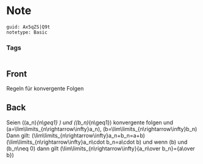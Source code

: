 # Note
```
guid: Ax5qZS|Q9t
notetype: Basic
```

### Tags
```
```

## Front
Regeln für konvergente Folgen

## Back
Seien \((a_n)_{n\geq1} \) und \((b_n)_{n\geq1}\) konvergente folgen und \(a=\lim\limits_{n\rightarrow\infty}a_n\), \(b=\lim\limits_{n\rightarrow\infty}b_n\)
Dann gilt:
\(\lim\limits_{n\rightarrow\infty}a_n+b_n=a+b\)
\(\lim\limits_{n\rightarrow\infty}a_n\cdot b_n=a\cdot b\)
und wenn \(b\) und \(b_n\neq 0\) dann gilt
\(\lim\limits_{n\rightarrow\infty}{a_n\over b_n}={a\over b}\)

